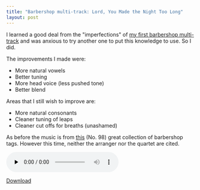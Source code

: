 ```yaml
---
title: "Barbershop multi-track: Lord, You Made the Night Too Long"
layout: post
---
```


I learned a good deal from the "imperfections" of <a href="http://blog.classicalcode.com/?p=57">my first barbershop multi-track</a> and was anxious to try another one to put this knowledge to use. So I did.

The improvements I made were:
<ul>
	<li>More natural vowels</li>
	<li>Better tuning</li>
	<li>More head voice (less pushed tone)</li>
	<li>Better blend</li>
</ul>
Areas that I still wish to improve are:
<ul>
	<li>More natural consonants</li>
	<li>Cleaner tuning of leaps</li>
	<li>Cleaner cut offs for breaths (unashamed)</li>
</ul>
As before the music is from <a href="http://www.stampedecitychorus.com/classic_tags_men2.pdf">this</a> (No. 98) great collection of barbershop tags. However this time, neither the arranger nor the quartet are cited.

<audio id="wp_mep_53" src="http://blog.classicalcode.com/wp-content/uploads/2008/03/lord-you-made-the-night-too-long.mp3" type="audio/mp3"    controls="controls" preload="none"  ></audio>

<a href="http://blog.classicalcode.com/wp-content/uploads/2008/03/lord-you-made-the-night-too-long.mp3" title="Multi-track tag: Lord You Made the Night Too Long">Download</a>
